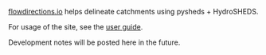 [flowdirections.io](https://flowdirections.io) helps delineate catchments using pysheds + HydroSHEDS.

For usage of the site, see the [user guide](https://openagua.github.io/flowdirections.io).

Development notes will be posted here in the future.
